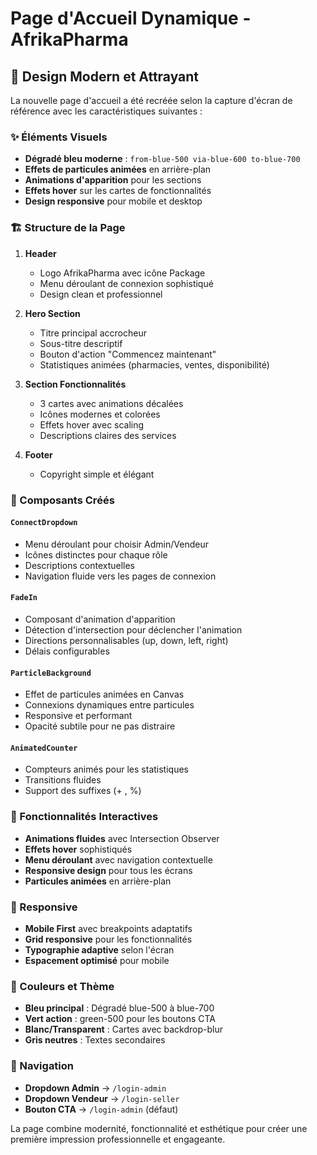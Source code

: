 # Page d'Accueil Dynamique - AfrikaPharma

## 🎨 Design Modern et Attrayant

La nouvelle page d'accueil a été recréée selon la capture d'écran de référence avec les caractéristiques suivantes :

### ✨ Éléments Visuels

- **Dégradé bleu moderne** : `from-blue-500 via-blue-600 to-blue-700`
- **Effets de particules animées** en arrière-plan
- **Animations d'apparition** pour les sections
- **Effets hover** sur les cartes de fonctionnalités
- **Design responsive** pour mobile et desktop

### 🏗️ Structure de la Page

1. **Header**
   - Logo AfrikaPharma avec icône Package
   - Menu déroulant de connexion sophistiqué
   - Design clean et professionnel

2. **Hero Section**
   - Titre principal accrocheur
   - Sous-titre descriptif
   - Bouton d'action "Commencez maintenant"
   - Statistiques animées (pharmacies, ventes, disponibilité)

3. **Section Fonctionnalités**
   - 3 cartes avec animations décalées
   - Icônes modernes et colorées
   - Effets hover avec scaling
   - Descriptions claires des services

4. **Footer**
   - Copyright simple et élégant

### 🎯 Composants Créés

#### `ConnectDropdown`
- Menu déroulant pour choisir Admin/Vendeur
- Icônes distinctes pour chaque rôle
- Descriptions contextuelles
- Navigation fluide vers les pages de connexion

#### `FadeIn`
- Composant d'animation d'apparition
- Détection d'intersection pour déclencher l'animation
- Directions personnalisables (up, down, left, right)
- Délais configurables

#### `ParticleBackground`
- Effet de particules animées en Canvas
- Connexions dynamiques entre particules
- Responsive et performant
- Opacité subtile pour ne pas distraire

#### `AnimatedCounter`
- Compteurs animés pour les statistiques
- Transitions fluides
- Support des suffixes (+ , %)

### 🚀 Fonctionnalités Interactives

- **Animations fluides** avec Intersection Observer
- **Effets hover** sophistiqués
- **Menu déroulant** avec navigation contextuelle
- **Responsive design** pour tous les écrans
- **Particules animées** en arrière-plan

### 📱 Responsive

- **Mobile First** avec breakpoints adaptatifs
- **Grid responsive** pour les fonctionnalités
- **Typographie adaptive** selon l'écran
- **Espacement optimisé** pour mobile

### 🎨 Couleurs et Thème

- **Bleu principal** : Dégradé blue-500 à blue-700
- **Vert action** : green-500 pour les boutons CTA
- **Blanc/Transparent** : Cartes avec backdrop-blur
- **Gris neutres** : Textes secondaires

### 🔗 Navigation

- **Dropdown Admin** → `/login-admin`
- **Dropdown Vendeur** → `/login-seller`
- **Bouton CTA** → `/login-admin` (défaut)

La page combine modernité, fonctionnalité et esthétique pour créer une première impression professionnelle et engageante.